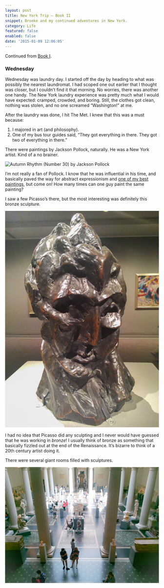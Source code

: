 ```yaml
---
layout: post
title: New York Trip – Book II
snippet: Brooke and my continued adventures in New York.
category: Life
featured: false
enabled: false
date: '2015-01-09 12:06:05'
---
```

Continued from [Book I](/blog/new-york-trip-book-i/).

### Wednesday

Wednesday was laundry day. I started off the day by heading to what was possibly the nearest laundromat. I had scoped one out earlier that I thought was closer, but I couldn’t find it that morning. No worries, there was another one handy. The New York laundry experience was pretty much what I would have expected: cramped, crowded, and boring. Still, the clothes got clean, nothing was stolen, and no one screamed “Washington!” at me.

After the laundry was done, I hit The Met. I knew that this was a must because:

1. I majored in art (and philosophy).
2. One of my bus tour guides said, “They got everything in there. They got two of everything in there.”

There were paintings by Jackson Pollock, naturally. He was a New York artist. Kind of a no brainer.

![Autumn Rhythm (Number 30) by Jackson Pollock](/img/uploads/Jackson-Pollock.jpg)

I’m not really a fan of Pollock. I know that he was influential in his time, and basically paved the way for abstract expressionism and [one of my best paintings](/art/untitled/), but come on! How many times can one guy paint the same painting?

I saw a few Picasso’s there, but the most interesting was definitely this bronze sculpture.

![Bronze Sculpture by Pablo Picasso](/img/uploads/Picasso-Bronze-Sculpture.jpg)

I had no idea that Picasso did any sculpting and I never would have guessed that he was working in _bronze_! I usually think of bronze as something that basically fizzled out at the end of the Renaissance. It’s bizarre to think of a 20th century artist doing it.

There were several giant rooms filled with sculptures.

![Sculpture Room](/img/uploads/Met-Sculptures.jpg)
